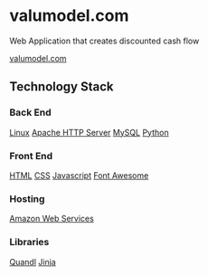 # valumodel.com
Web Application that creates discounted cash flow

[valumodel.com](https://valumodel.com)

## Technology Stack

### Back End

[Linux](https://en.wikipedia.org/wiki/LAMP_(software_bundle))
[Apache HTTP Server](https://httpd.apache.org)
[MySQL](https://www.mysql.com)
[Python](https://www.python.org)

### Front End

[HTML](http://www.w3.org/html/)
[CSS](http://www.w3.org/Style/CSS/)
[Javascript](https://developer.mozilla.org/en-US/docs/Web/JavaScript)
[Font Awesome](http://fontawesome.io)

### Hosting

[Amazon Web Services](https://aws.amazon.com)

### Libraries

[Quandl](https://www.quandl.com)
[Jinja](http://jinja.pocoo.org)

